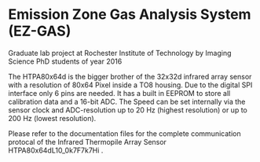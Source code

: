 #  Emission Zone Gas Analysis System (EZ-GAS)

Graduate lab project at Rochester Institute of Technology by Imaging Science PhD students of year 2016

The HTPA80x64d is the bigger brother of the 32x32d infrared array sensor with a resolution of 80x64 Pixel inside a TO8 housing. Due to the digital SPI interface only 6 pins are needed. It has a built in EEPROM to store all calibration data and a 16-bit ADC. The Speed can be set internally via the sensor clock and ADC-resolution up to 20 Hz (highest resolution) or up to 200 Hz (lowest resolution).

Please refer to the documentation files for the complete communication protocal of the Infrared Thermopile Array Sensor HTPA80x64dL10_0k7F7k7Hi .
